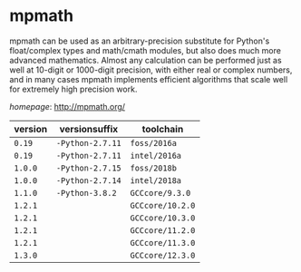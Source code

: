 # mpmath

mpmath can be used as an arbitrary-precision substitute for Python's float/complex   types and math/cmath modules, but also does much more advanced mathematics. Almost any calculation  can be performed just as well at 10-digit or 1000-digit precision, with either real or complex   numbers, and in many cases mpmath implements efficient algorithms that scale well for extremely   high precision work.

*homepage*: <http://mpmath.org/>

version | versionsuffix | toolchain
--------|---------------|----------
``0.19`` | ``-Python-2.7.11`` | ``foss/2016a``
``0.19`` | ``-Python-2.7.11`` | ``intel/2016a``
``1.0.0`` | ``-Python-2.7.15`` | ``foss/2018b``
``1.0.0`` | ``-Python-2.7.14`` | ``intel/2018a``
``1.1.0`` | ``-Python-3.8.2`` | ``GCCcore/9.3.0``
``1.2.1`` |  | ``GCCcore/10.2.0``
``1.2.1`` |  | ``GCCcore/10.3.0``
``1.2.1`` |  | ``GCCcore/11.2.0``
``1.2.1`` |  | ``GCCcore/11.3.0``
``1.3.0`` |  | ``GCCcore/12.3.0``
